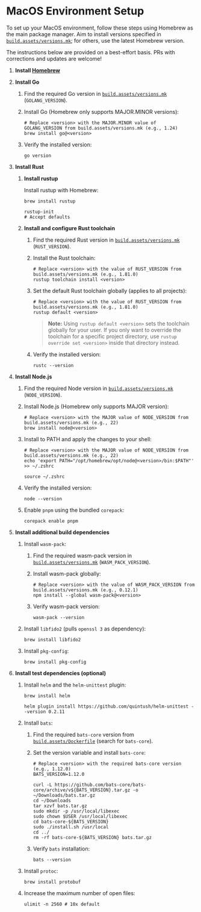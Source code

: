 # MacOS Environment Setup

To set up your MacOS environment, follow these steps using Homebrew as the main
package manager. Aim to install versions specified in
[`build.assets/versions.mk`](/build.assets/versions.mk); for others, use the
latest Homebrew version.

The instructions below are provided on a best-effort basis. PRs with corrections
and updates are welcome!

1. **Install [Homebrew](https://brew.sh/)**

1. **Install Go**
    1. Find the required Go version in
      [`build.assets/versions.mk`](/build.assets/versions.mk)
      (`GOLANG_VERSION`).

    1. Install Go (Homebrew only supports MAJOR.MINOR versions):

        ```shell
        # Replace <version> with the MAJOR.MINOR value of GOLANG_VERSION from build.assets/versions.mk (e.g., 1.24)
        brew install go@<version>
        ```

    1. Verify the installed version:

        ```shell
        go version
        ```

1. **Install Rust**
    1. **Install rustup**

        Install rustup with Homebrew:

        ```shell
        brew install rustup

        rustup-init
        # Accept defaults
        ```

    1. **Install and configure Rust toolchain**
        1. Find the required Rust version in
            [`build.assets/versions.mk`](/build.assets/versions.mk)
            (`RUST_VERSION`).

        1. Install the Rust toolchain:

            ```shell
            # Replace <version> with the value of RUST_VERSION from build.assets/versions.mk (e.g., 1.81.0)
            rustup toolchain install <version>
            ```

        1. Set the default Rust toolchain globally (applies to all projects):

            ```shell
            # Replace <version> with the value of RUST_VERSION from build.assets/versions.mk (e.g., 1.81.0)
            rustup default <version>
            ```

            > **Note:** Using `rustup default <version>` sets the toolchain
            > globally for your user. If you only want to override the toolchain
            > for a specific project directory, use `rustup override set
            > <version>` inside that directory instead.

        1. Verify the installed version:

            ```shell
            rustc --version
            ```

1. **Install Node.js**
    1. Find the required Node version in
      [`build.assets/versions.mk`](/build.assets/versions.mk) (`NODE_VERSION`).

    1. Install Node.js (Homebrew only supports MAJOR version):

        ```shell
        # Replace <version> with the MAJOR value of NODE_VERSION from build.assets/versions.mk (e.g., 22)
        brew install node@<version>
        ```

    1. Install to PATH and apply the changes to your shell:

        ```shell
        # Replace <version> with the MAJOR value of NODE_VERSION from build.assets/versions.mk (e.g., 22)
        echo 'export PATH="/opt/homebrew/opt/node@<version>/bin:$PATH"' >> ~/.zshrc

        source ~/.zshrc
        ```

    1. Verify the installed version:

        ```shell
        node --version
        ```

    1. Enable `pnpm` using the bundled `corepack`:

        ```shell
        corepack enable pnpm
        ```

1. **Install additional build dependencies**
   1. Install `wasm-pack`:
      1. Find the required wasm-pack version in
      [`build.assets/versions.mk`](/build.assets/versions.mk)
      (`WASM_PACK_VERSION`).

      1. Install wasm-pack globally:

          ```shell
          # Replace <version> with the value of WASM_PACK_VERSION from build.assets/versions.mk (e.g., 0.12.1)
          npm install --global wasm-pack@<version>
          ```

      1. Verify wasm-pack version:

          ```shell
          wasm-pack --version
          ```

   1. Install `libfido2` (pulls `openssl 3` as dependency):

      ```shell
      brew install libfido2
      ```

   1. Install `pkg-config`:

      ```shell
      brew install pkg-config
      ```

1. **Install test dependencies (optional)**
    1. Install `helm` and the `helm-unittest` plugin:

        ```shell
        brew install helm

        helm plugin install https://github.com/quintush/helm-unittest --version 0.2.11
        ```

    1. Install `bats`:
        1. Find the required `bats-core` version from
            [`build.assets/Dockerfile`](/build.assets/Dockerfile) (search for
            `bats-core`).
        1. Set the version variable and install `bats-core`:

            ```shell
            # Replace <version> with the required bats-core version (e.g., 1.12.0)
            BATS_VERSION=1.12.0

            curl -L https://github.com/bats-core/bats-core/archive/v${BATS_VERSION}.tar.gz -o ~/Downloads/bats.tar.gz
            cd ~/Downloads
            tar xzvf bats.tar.gz
            sudo mkdir -p /usr/local/libexec
            sudo chown $USER /usr/local/libexec
            cd bats-core-${BATS_VERSION}
            sudo ./install.sh /usr/local
            cd ../
            rm -rf bats-core-${BATS_VERSION} bats.tar.gz
            ```

        1. Verify `bats` installation:

              ```shell
              bats --version
              ```

    1. Install `protoc`:

        ```shell
        brew install protobuf
        ```

    1. Increase the maximum number of open files:

        ```shell
        ulimit -n 2560 # 10x default
        ```
